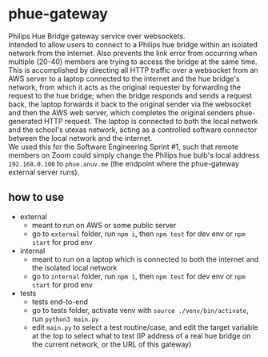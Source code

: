 # phue-gateway
Philips Hue Bridge gateway service over websockets.  
Intended to allow users to connect to a Philips hue bridge within an isolated network from the internet. Also prevents the link error from occurring when multiple (20-40) members are trying to access the bridge at the same time.  
This is accomplished by directing all HTTP traffic over a websocket from an AWS server to a laptop connected to the internet and the hue bridge's network, from which it acts as the original requester by forwarding the request to the hue bridge; when the bridge responds and sends a request back, the laptop forwards it back to the original sender via the websocket and then the AWS web server, which completes the original senders phue-generated HTTP request. The laptop is connected to both the local network and the school's utexas network, acting as a controlled software connector between the local network and the internet.  
We used this for the Software Engineering Sprint #1, such that remote members on Zoom could simply change the Philips hue bulb's local address `192.168.0.100` to `phue.anuv.me` (the endpoint where the phue-gateway external server runs).  

## how to use
- external
  - meant to run on AWS or some public server
  - go to `external` folder, run `npm i`, then `npm test` for dev env or `npm start` for prod env
- internal
  - meant to run on a laptop which is connected to both the internet and the isolated local network
  - go to `internal` folder, run `npm i`, then `npm test` for dev env or `npm start` for prod env
- tests
  - tests end-to-end
  - go to tests folder, activate venv with `source ./venv/bin/activate`, run `python3 main.py`
  - edit `main.py` to select a test routine/case, and edit the target variable at the top to select what to test (IP address of a real hue bridge on the current network, or the URL of this gateway)

